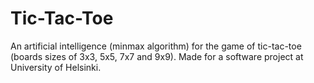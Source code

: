 Tic-Tac-Toe
=============

An artificial intelligence (minmax algorithm) for the game of tic-tac-toe (boards sizes of 3x3, 5x5, 7x7 and 9x9). Made for a software project at University of Helsinki.
